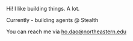 Hi! I like building things. A lot.

Currently - building agents @ Stealth

You can reach me via ho.dao@northeastern.edu

